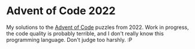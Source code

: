Advent of Code 2022
===================

My solutions to the [Advent of Code](https://adventofcode.com) puzzles
from 2022. Work in progress, the code quality is probably terrible, and I
don't really know this programming language. Don't judge too harshly. :P
